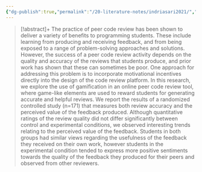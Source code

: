 ```yaml
---
{"dg-publish":true,"permalink":"/20-literature-notes/indriasari2021/","title":"Investigating Accuracy and Perceived Value of Feedback in Peer Code Review Using Gamification","tags":["computer-science","gamification","peer-assessment","motivation"],"noteIcon":"1","created":"Aug 30, 2024 17:34","updated":"Sep 12, 2024 23:24"}
---
```



> [!abstract]+
> The practice of peer code review has been shown to deliver a variety of benefits to programming students. These include learning from producing and receiving feedback, and from being exposed to a range of problem-solving approaches and solutions. However, the success of a peer code review activity depends on the quality and accuracy of the reviews that students produce, and prior work has shown that these can sometimes be poor. One approach for addressing this problem is to incorporate motivational incentives directly into the design of the code review platform. In this research, we explore the use of gamification in an online peer code review tool, where game-like elements are used to reward students for generating accurate and helpful reviews. We report the results of a randomized controlled study (n=171) that measures both review accuracy and the perceived value of the feedback produced. Although quantitative ratings of the review quality did not differ significantly between control and experimental conditions, we observed interesting trends relating to the perceived value of the feedback. Students in both groups had similar views regarding the usefulness of the feedback they received on their own work, however students in the experimental condition tended to express more positive sentiments towards the quality of the feedback they produced for their peers and observed from other reviewers.
